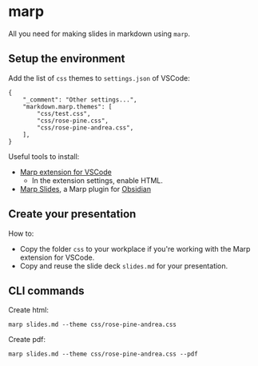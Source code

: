 # marp

All you need for making slides in markdown using `marp`.


## Setup the environment

Add the list of `css` themes to `settings.json` of VSCode:
```
{
    "_comment": "Other settings...",
    "markdown.marp.themes": [
        "css/test.css",
        "css/rose-pine.css",
        "css/rose-pine-andrea.css",
    ],
}
```

Useful tools to install:
- [Marp extension for VSCode](https://marketplace.visualstudio.com/items?itemName=marp-team.marp-vscode)
    - In the extension settings, enable HTML.
- [Marp Slides](https://obsidian.md/plugins?id=marp-slides), a Marp plugin for [Obsidian](https://obsidian.md/)


## Create your presentation

How to:
- Copy the folder `css` to your workplace if you're working with the Marp extension for VSCode.
- Copy and reuse the slide deck `slides.md` for your presentation.

## CLI commands

Create html:
```
marp slides.md --theme css/rose-pine-andrea.css
```

Create pdf:
```
marp slides.md --theme css/rose-pine-andrea.css --pdf
```

